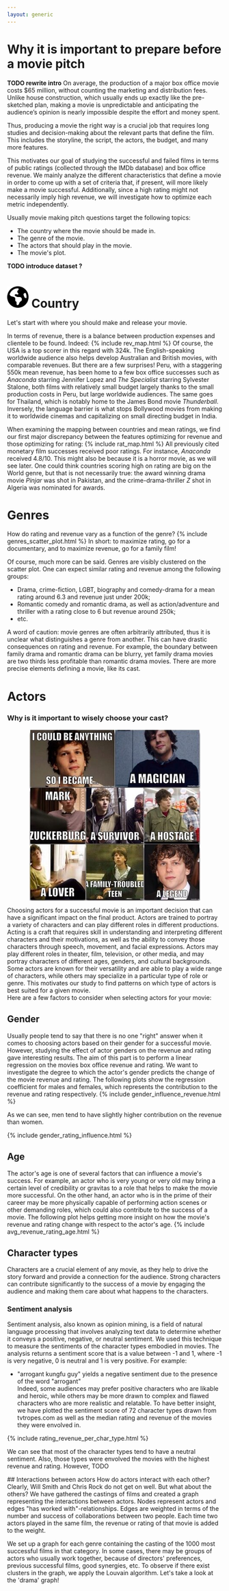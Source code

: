 ```yaml
---
layout: generic
---
```

# Why it is important to prepare before a movie pitch
**TODO rewrite intro**
On average, the production of a major box office movie costs $65 million, without counting the marketing and distribution fees. Unlike house construction, which usually ends up exactly like the pre-sketched plan, making a movie is unpredictable and anticipating the audience’s opinion is nearly impossible despite the effort and money spent.

Thus, producing a movie the right way is a crucial job that requires long studies and decision-making about the relevant parts that define the film. This includes the storyline, the script, the actors, the budget, and many more features.

This motivates our goal of studying the successful and failed films in terms of public ratings (collected through the IMDb database) and box office revenue. We mainly analyze the different characteristics that define a movie in order to come up with a set of criteria that, if present, will more likely make a movie successful. Additionally, since a high rating might not necessarily imply high revenue, we will investigate how to optimize each metric independently.

Usually movie making pitch questions target the following topics: 
* The country where the movie should be made in.
* The genre of the movie.
* The actors that should play in the movie.
* The movie's plot.

**TODO introduce dataset ?**

#  <img src="icons/earth-americas-solid.svg" width="50" height="50">   Country

Let's start with where you should make and release your movie. 

In terms of revenue, there is a balance between production expenses and clientele to be found. Indeed:
{% include rev_map.html %}
Of course, the USA is a top scorer in this regard with 324k. The English-speaking worldwide audience also helps develop Australian and British movies, with comparable revenues. But there are a few surprises! Peru, with a staggering 550k mean revenue, has been home to a few box office successes such as _Anaconda_ starring Jennifer Lopez and _The Specialist_ starring Sylvester Stalone, both films with relatively small budget largely thanks to the small production costs in Peru, but large worldwide audiences. The same goes for Thailand, which is notably home to the James Bond movie _Thunderball_. Inversely, the language barrier is what stops Bollywood movies from making it to worldwide cinemas and capitalizing on small directing budget in India. 

When examining the mapping between countries and mean ratings, we find our first major discrepancy between the features optimizing for revenue and those optimizing for rating:
{% include rat_map.html %}
All previously cited monetary film successes received poor ratings. For instance, _Anaconda_ received 4.8/10. This might also be because it is a horror movie, as we will see later. One could think countries scoring high on rating are big on the World genre, but that is not necessarily true: the award winning drama movie _Pinjar_ was shot in Pakistan, and the crime-drama-thriller _Z_ shot in Algeria was nominated for awards.

# Genres
How do rating and revenue vary as a function of the genre?
{% include genres_scatter_plot.html %}
In short: to maximize rating, go for a documentary, and to maximize revenue, go for a family film!

Of course, much more can be said. Genres are visibly clustered on the scatter plot. One can expect similar rating and revenue among the following groups:
* Drama, crime-fiction, LGBT, biography and comedy-drama for a mean rating around 6.3 and revenue just under 200k;
* Romantic comedy and romantic drama, as well as action/adventure and thriller with a rating close to 6 but revenue around 250k;
* etc.

A word of caution: movie genres are often arbitrarily attributed, thus it is unclear what distinguishes a genre from another. This can have drastic consequences on rating and revenue. For example, the boundary between family drama and romantic drama can be blurry, yet family drama movies are two thirds less profitable than romantic drama movies. There are more precise elements defining a movie, like its cast.


# Actors
### Why is it important to wisely choose your cast?
<img src="actors.jpeg"
     alt="Markdown Monster icon"
     style="display:block; margin-left: auto; margin-right: auto;" />


Choosing actors for a successful movie is an important decision that can have a significant impact on the final product.
Actors are trained to portray a variety of characters and can play different roles in different productions. Acting is a craft that requires skill in understanding and interpreting different characters and their motivations, as well as the ability to convey those characters through speech, movement, and facial expressions. Actors may play different roles in theater, film, television, or other media, and may portray characters of different ages, genders, and cultural backgrounds. Some actors are known for their versatility and are able to play a wide range of characters, while others may specialize in a particular type of role or genre. This motivates our study to find patterns on which type of actors is best suited for a given movie.  
Here are a few factors to consider when selecting actors for your movie:

## Gender
Usually people tend to say that there is no one "right" answer when it comes to choosing actors based on their gender for a successful movie. However, studying the effect of actor genders on the revenue and rating gave interesting results.
The aim of this part is to perform a linear regression on the movies box office revenue and rating. We want to investigate the degree to which the actor's gender predicts the change of the movie revenue and rating. 
The following plots show the regression coefficient for males and females, which represents the contribution to the revenue and rating respectively.
{% include gender_influence_revenue.html %}

As we can see, men tend to have slightly higher contribution on the revenue than women. 

{% include gender_rating_influence.html %}

## Age
The actor's age is one of several factors that can influence a movie's success. For example, an actor who is very young or very old may bring a certain level of credibility or gravitas to a role that helps to make the movie more successful. On the other hand, an actor who is in the prime of their career may be more physically capable of performing action scenes or other demanding roles, which could also contribute to the success of a movie.
The following plot helps getting more insight on how the movie's revenue and rating change with respect to the actor's age.
{% include avg_revenue_rating_age.html %}

## Character types
Characters are a crucial element of any movie, as they help to drive the story forward and provide a connection for the audience. Strong characters can contribute significantly to the success of a movie by engaging the audience and making them care about what happens to the characters. 

### Sentiment analysis
Sentiment analysis, also known as opinion mining, is a field of natural language processing that involves analyzing text data to determine whether it conveys a positive, negative, or neutral sentiment. We used this technique to measure the sentiments of the character types embodied in movies. The analysis returns a sentiment score that is a value between -1 and 1, where -1 is very negative, 0 is neutral and 1 is very positive. 
For example:
* "arrogant kungfu guy" yields a negative sentiment due to the presence of the word "arrogant"  
Indeed, some audiences may prefer positive characters who are likable and heroic, while others may be more drawn to complex and flawed characters who are more realistic and relatable. To have better insight, we have plotted the sentiment score of 72 character types drawn from tvtropes.com as well as the median rating and revenue of the movies they were envolved in.

{% include rating_revenue_per_char_type.html %}

We can see that most of the character types tend to have a neutral sentiment. Also, those types were envolved the movies with the highest revenue and rating. However, TODO

## Interactions between actors
How do actors interact with each other? Clearly, Will Smith and Chris Rock do not get on well. But what about the others? We have gathered the castings of films and created a graph representing the interactions between actors. Nodes represent actors and edges "has worked with"-relationships. Edges are weighted in terms of the number and success of collaborations between two people. Each time two actors played in the same film, the revenue or rating of that movie is added to the weight. 

We set up a graph for each genre containing the casting of the 1000 most successful films in that category. In some cases, there may be groups of actors who usually work together, because of directors' preferences, previous successful films, good synergies, etc. To observe if there exist clusters in the graph, we apply the Louvain algorithm. Let's take a look at the 'drama' graph!
